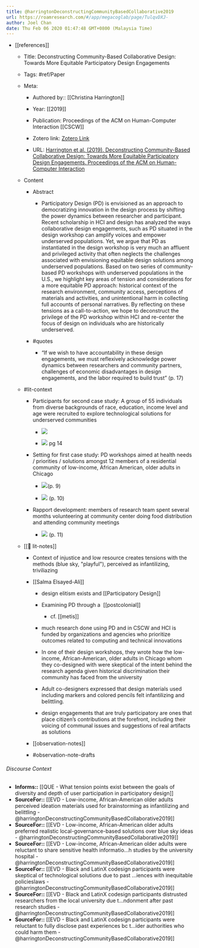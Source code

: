 ```yaml
---
title: @harringtonDeconstructingCommunityBasedCollaborative2019
url: https://roamresearch.com/#/app/megacoglab/page/TulqvDXJ-
author: Joel Chan
date: Thu Feb 06 2020 01:47:48 GMT+0800 (Malaysia Time)
---
```


- [[references]]

    - Title: Deconstructing Community-Based Collaborative Design: Towards More Equitable Participatory Design Engagements

    - Tags: #ref/Paper

    - Meta:

        - Authored by:: [[Christina Harrington]]

        - Year: [[2019]]

        - Publication: Proceedings of the ACM on Human-Computer Interaction [[CSCW]]

        - Zotero link: [Zotero Link](zotero://select/items/1_K5X4EUJW)

        - URL: [Harrington et al. (2019). Deconstructing Community-Based Collaborative Design: Towards More Equitable Participatory Design Engagements. Proceedings of the ACM on Human-Computer Interaction](https://doi.org/10.1145/3359318)

    - Content

        - Abstract

            - Participatory Design (PD) is envisioned as an approach to democratizing innovation in the design process by shifting the power dynamics between researcher and participant. Recent scholarship in HCI and design has analyzed the ways collaborative design engagements, such as PD situated in the design workshop can amplify voices and empower underserved populations. Yet, we argue that PD as instantiated in the design workshop is very much an affluent and privileged activity that often neglects the challenges associated with envisioning equitable design solutions among underserved populations. Based on two series of community-based PD workshops with underserved populations in the U.S., we highlight key areas of tension and considerations for a more equitable PD approach: historical context of the research environment, community access, perceptions of materials and activities, and unintentional harm in collecting full accounts of personal narratives. By reflecting on these tensions as a call-to-action, we hope to deconstruct the privilege of the PD workshop within HCI and re-center the focus of design on individuals who are historically underserved.

        - #quotes

            - “If we wish to have accountability in these design engagements, we must reflexively acknowledge power dynamics between researchers and community partners, challenges of economic disadvantages in design engagements, and the labor required to build trust” (p. 17)

    - #lit-context

        - Participants for second case study: A group of 55 individuals from diverse backgrounds of race, education, income level and age were recruited to explore technological solutions for underserved communities

            - ![](https://firebasestorage.googleapis.com/v0/b/firescript-577a2.appspot.com/o/imgs%2Fapp%2Fmegacoglab%2FivfK_aem8H.png?alt=media&token=fe43e3ee-784f-41d4-a5ca-68c5afd7a808)

            - ![](https://firebasestorage.googleapis.com/v0/b/firescript-577a2.appspot.com/o/imgs%2Fapp%2Fmegacoglab%2FbHlvvXflPa.png?alt=media&token=8c753597-14e2-4a30-9cab-f1fd3986a143) pg 14

        - Setting for first case study: PD workshops aimed at health needs / priorities / solutions amongst 12 members of a residential community of low-income, African American, older adults in Chicago

            - ![](https://firebasestorage.googleapis.com/v0/b/firescript-577a2.appspot.com/o/imgs%2Fapp%2Fmegacoglab%2FhO4pv7znt3.png?alt=media&token=305dc6a5-f0ef-4c29-8ca3-491b214f0ebd)(p. 9)

            - ![](https://firebasestorage.googleapis.com/v0/b/firescript-577a2.appspot.com/o/imgs%2Fapp%2Fmegacoglab%2FuIVpfS21oX.png?alt=media&token=06b57999-38fa-4840-8b73-1a78c661bbf0) (p. 10)

        - Rapport development: members of research team spent several months volunteering at community center doing food distribution and attending community meetings

            - ![](https://firebasestorage.googleapis.com/v0/b/firescript-577a2.appspot.com/o/imgs%2Fapp%2Fmegacoglab%2F0V-64GhKbk.png?alt=media&token=bbf0a50b-e0be-4e95-8cc7-16d4d7b2dfb7) (p. 11)

    - [[📝 lit-notes]]

        - Context of injustice and low resource creates tensions with the methods (blue sky, "playful"), perceived as infantilizing, triviliazing

        - [[Salma Elsayed-Ali]]

            - design elitism exists and [[Participatory Design]]

            - Examining PD through a  [[postcolonial]]

                - cf. [[metis]]

            - much research done using PD and in CSCW and HCI is funded by organizations and agencies who prioritize outcomes related to computing and technical innovations

            - In one of their design workshops, they wrote how the low-income, African-American, older adults in Chicago whom they co-designed with were skeptical of the intent behind the research agenda given historical discrimination their community has faced from the university

            - Adult co-designers expressed that design materials used including markers and colored pencils felt infantilizing and belittling.

            - design engagements that are truly participatory are ones that place citizen’s contributions at the forefront, including their voicing of communal issues and suggestions of real artifacts as solutions

        - [[observation-notes]]

        - #observation-note-drafts

###### Discourse Context

- **Informs::** [[QUE - What tension points exist between the goals of diversity and depth of user participation in participatory design]]
- **SourceFor::** [[EVD - Low-income, African-American older adults perceived ideation materials used for brainstorming as infantilizing and belittling - @harringtonDeconstructingCommunityBasedCollaborative2019]]
- **SourceFor::** [[EVD - Low-income, African-American older adults preferred realistic local-governance-based solutions over blue sky ideas - @harringtonDeconstructingCommunityBasedCollaborative2019]]
- **SourceFor::** [[EVD - Low-income, African-American older adults were reluctant to share sensitive health informatio...h studies by the university hospital - @harringtonDeconstructingCommunityBasedCollaborative2019]]
- **SourceFor::** [[EVD - Black and LatinX codesign participants were skeptical of technological solutions due to past ...iences with inequitable policieslaws - @harringtonDeconstructingCommunityBasedCollaborative2019]]
- **SourceFor::** [[EVD - Black and LatinX codesign participants distrusted researchers from the local university due t...ndonment after past research studies - @harringtonDeconstructingCommunityBasedCollaborative2019]]
- **SourceFor::** [[EVD - Black and LatinX codesign participants were reluctant to fully disclose past experiences bc t...ider authorities who could harm them - @harringtonDeconstructingCommunityBasedCollaborative2019]]

